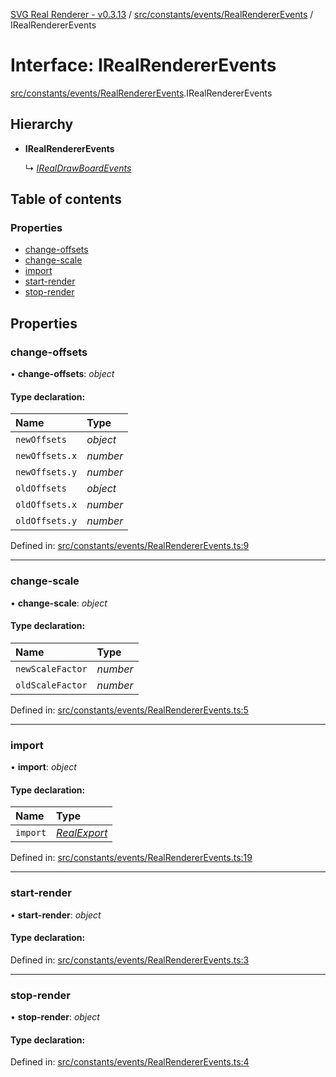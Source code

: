 [SVG Real Renderer - v0.3.13](../docs.md) / [src/constants/events/RealRendererEvents](../modules/src_constants_events_realrendererevents.md) / IRealRendererEvents

# Interface: IRealRendererEvents

[src/constants/events/RealRendererEvents](../modules/src_constants_events_realrendererevents.md).IRealRendererEvents

## Hierarchy

* **IRealRendererEvents**

  ↳ [*IRealDrawBoardEvents*](src_constants_events_realdrawboardevents.irealdrawboardevents.md)

## Table of contents

### Properties

- [change-offsets](src_constants_events_realrendererevents.irealrendererevents.md#change-offsets)
- [change-scale](src_constants_events_realrendererevents.irealrendererevents.md#change-scale)
- [import](src_constants_events_realrendererevents.irealrendererevents.md#import)
- [start-render](src_constants_events_realrendererevents.irealrendererevents.md#start-render)
- [stop-render](src_constants_events_realrendererevents.irealrendererevents.md#stop-render)

## Properties

### change-offsets

• **change-offsets**: *object*

#### Type declaration:

Name | Type |
:------ | :------ |
`newOffsets` | *object* |
`newOffsets.x` | *number* |
`newOffsets.y` | *number* |
`oldOffsets` | *object* |
`oldOffsets.x` | *number* |
`oldOffsets.y` | *number* |

Defined in: [src/constants/events/RealRendererEvents.ts:9](https://github.com/HarshKhandeparkar/svg-real-renderer/blob/4e6a73e/src/constants/events/RealRendererEvents.ts#L9)

___

### change-scale

• **change-scale**: *object*

#### Type declaration:

Name | Type |
:------ | :------ |
`newScaleFactor` | *number* |
`oldScaleFactor` | *number* |

Defined in: [src/constants/events/RealRendererEvents.ts:5](https://github.com/HarshKhandeparkar/svg-real-renderer/blob/4e6a73e/src/constants/events/RealRendererEvents.ts#L5)

___

### import

• **import**: *object*

#### Type declaration:

Name | Type |
:------ | :------ |
`import` | [*RealExport*](../modules/src_types_realrenderertypes.md#realexport) |

Defined in: [src/constants/events/RealRendererEvents.ts:19](https://github.com/HarshKhandeparkar/svg-real-renderer/blob/4e6a73e/src/constants/events/RealRendererEvents.ts#L19)

___

### start-render

• **start-render**: *object*

#### Type declaration:

Defined in: [src/constants/events/RealRendererEvents.ts:3](https://github.com/HarshKhandeparkar/svg-real-renderer/blob/4e6a73e/src/constants/events/RealRendererEvents.ts#L3)

___

### stop-render

• **stop-render**: *object*

#### Type declaration:

Defined in: [src/constants/events/RealRendererEvents.ts:4](https://github.com/HarshKhandeparkar/svg-real-renderer/blob/4e6a73e/src/constants/events/RealRendererEvents.ts#L4)
